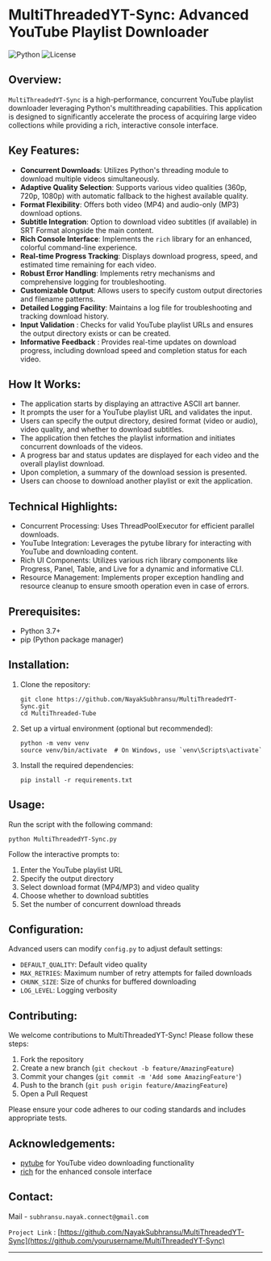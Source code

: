 


# MultiThreadedYT-Sync: Advanced YouTube Playlist Downloader

![Python](https://img.shields.io/badge/python-v3.7+-blue.svg)
![License](https://img.shields.io/badge/license-MIT-green.svg)

## Overview:

`MultiThreadedYT-Sync` is a high-performance, concurrent YouTube playlist downloader leveraging Python's multithreading capabilities. This application is designed to significantly accelerate the process of acquiring large video collections while providing a rich, interactive console interface.

## Key Features:

- **Concurrent Downloads**: Utilizes Python's threading module to download multiple videos simultaneously.
- **Adaptive Quality Selection**: Supports various video qualities (360p, 720p, 1080p) with automatic fallback to the highest available quality.
- **Format Flexibility**: Offers both video (MP4) and audio-only (MP3) download options.
- **Subtitle Integration**: Option to download video subtitles (if available) in SRT Format alongside the main content.
- **Rich Console Interface**: Implements the `rich` library for an enhanced, colorful command-line experience.
- **Real-time Progress Tracking**: Displays download progress, speed, and estimated time remaining for each video.
- **Robust Error Handling**: Implements retry mechanisms and comprehensive logging for troubleshooting.
- **Customizable Output**: Allows users to specify custom output directories and filename patterns.
- **Detailed Logging Facility**: Maintains a log file for troubleshooting and tracking download history.
- **Input Validation** : Checks for valid YouTube playlist URLs and ensures the output directory exists or can be created.
- **Informative Feedback** : Provides real-time updates on download progress, including download speed and completion status for each video.


## How It Works:

- The application starts by displaying an attractive ASCII art banner.
- It prompts the user for a YouTube playlist URL and validates the input.
- Users can specify the output directory, desired format (video or audio), video quality, and whether to download subtitles.
- The application then fetches the playlist information and initiates concurrent downloads of the videos.
- A progress bar and status updates are displayed for each video and the overall playlist download.
- Upon completion, a summary of the download session is presented.
- Users can choose to download another playlist or exit the application.

## Technical Highlights:

- Concurrent Processing: Uses ThreadPoolExecutor for efficient parallel downloads.
- YouTube Integration: Leverages the pytube library for interacting with YouTube and downloading content.
- Rich UI Components: Utilizes various rich library components like Progress, Panel, Table, and Live for a dynamic and informative CLI.
- Resource Management: Implements proper exception handling and resource cleanup to ensure smooth operation even in case of errors.

## Prerequisites:

- Python 3.7+
- pip (Python package manager)

## Installation:

1. Clone the repository:
   ```
   git clone https://github.com/NayakSubhransu/MultiThreadedYT-Sync.git
   cd MultiThreaded-Tube
   ```

2. Set up a virtual environment (optional but recommended):
   ```
   python -m venv venv
   source venv/bin/activate  # On Windows, use `venv\Scripts\activate`
   ```

3. Install the required dependencies:
   ```
   pip install -r requirements.txt
   ```

## Usage:

Run the script with the following command:

```
python MultiThreadedYT-Sync.py
```

Follow the interactive prompts to:
1. Enter the YouTube playlist URL
2. Specify the output directory
3. Select download format (MP4/MP3) and video quality
4. Choose whether to download subtitles
5. Set the number of concurrent download threads

## Configuration:

Advanced users can modify `config.py` to adjust default settings:

- `DEFAULT_QUALITY`: Default video quality
- `MAX_RETRIES`: Maximum number of retry attempts for failed downloads
- `CHUNK_SIZE`: Size of chunks for buffered downloading
- `LOG_LEVEL`: Logging verbosity

## Contributing:

We welcome contributions to MultiThreadedYT-Sync! Please follow these steps:

1. Fork the repository
2. Create a new branch (`git checkout -b feature/AmazingFeature`)
3. Commit your changes (`git commit -m 'Add some AmazingFeature'`)
4. Push to the branch (`git push origin feature/AmazingFeature`)
5. Open a Pull Request

Please ensure your code adheres to our coding standards and includes appropriate tests.

## Acknowledgements:

- [pytube](https://github.com/pytube/pytube) for YouTube video downloading functionality
- [rich](https://github.com/Textualize/rich) for the enhanced console interface


## Contact:

Mail - `subhransu.nayak.connect@gmail.com`

`Project Link` : [https://github.com/NayakSubhransu/MultiThreadedYT-Sync](https://github.com/yourusername/MultiThreadedYT-Sync)


------------

